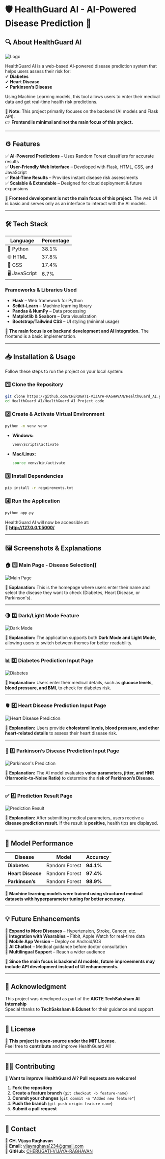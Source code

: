 # 🛡️ HealthGuard AI - AI-Powered Disease Prediction 🏥

## 🔍 About HealthGuard AI
![Logo](https://github.com/CHERUGATI-VIJAYA-RAGHAVAN/HealthGuard_AI/raw/main/images/health_preview_resized_75.png)


HealthGuard AI is a web-based AI-powered disease prediction system that helps users assess their risk for:  
✔ **Diabetes**  
✔ **Heart Disease**  
✔ **Parkinson’s Disease**  

Using Machine Learning models, this tool allows users to enter their medical data and get real-time health risk predictions.

📌 **Note:** This project primarily focuses on the backend (AI models and Flask API).  
👉 **Frontend is minimal and not the main focus of this project.**  

---

## ⚙️ Features
✅ **AI-Powered Predictions** – Uses Random Forest classifiers for accurate results  
✅ **User-Friendly Web Interface** – Developed with Flask, HTML, CSS, and JavaScript  
✅ **Real-Time Results** – Provides instant disease risk assessments  
✅ **Scalable & Extendable** – Designed for cloud deployment & future expansions  

📌 **Frontend development is not the main focus of this project.** The web UI is basic and serves only as an interface to interact with the AI models.

---

## 🛠️ Tech Stack
| Language  | Percentage |
|-----------|------------|
| 🐍 Python | 38.1% |
| 🌐 HTML   | 37.8% |
| 🎨 CSS    | 17.4% |
| 🖥️ JavaScript | 6.7% |

### **Frameworks & Libraries Used**
- **Flask** – Web framework for Python  
- **Scikit-Learn** – Machine learning library  
- **Pandas & NumPy** – Data processing  
- **Matplotlib & Seaborn** – Data visualization  
- **Bootstrap/Tailwind CSS** – UI styling (minimal usage)  

📌 **The main focus is on backend development and AI integration.** The frontend is a basic implementation.

---

## 📥 Installation & Usage

Follow these steps to run the project on your local system:

### **1️⃣ Clone the Repository**
```bash
git clone https://github.com/CHERUGATI-VIJAYA-RAGHAVAN/HealthGuard_AI.git
cd HealthGuard_AI/HealthGuard_AI_Project_code
```

### **2️⃣ Create & Activate Virtual Environment**
```bash
python -m venv venv
```

- **Windows:**
  ```bash
  venv\Scripts\activate
  ```
- **Mac/Linux:**
  ```bash
  source venv/bin/activate
  ```

### **3️⃣ Install Dependencies**
```bash
pip install -r requirements.txt
```

### **4️⃣ Run the Application**
```bash
python app.py
```
HealthGuard AI will now be accessible at:  
🔗 **http://127.0.0.1:5000/**  

---

## 🖼️ Screenshots & Explanations

### **🏠 1️⃣ Main Page - Disease Selection**[[
![Main Page](https://github.com/CHERUGATI-VIJAYA-RAGHAVAN/HealthGuard_AI/blob/main/images/main%20page.png?raw=true)


📌 **Explanation:** This is the homepage where users enter their name and select the disease they want to check (Diabetes, Heart Disease, or Parkinson's).  

---

### **🌗 2️⃣ Dark/Light Mode Feature**
![Dark Mode](https://github.com/CHERUGATI-VIJAYA-RAGHAVAN/HealthGuard_AI/blob/main/images/dark_light_mode.png?raw=true)

📌 **Explanation:** The application supports both **Dark Mode and Light Mode**, allowing users to switch between themes for better readability.

---

### **📊 3️⃣ Diabetes Prediction Input Page**
![Diabetes](https://github.com/CHERUGATI-VIJAYA-RAGHAVAN/HealthGuard_AI/blob/main/images/diabetes%20.png?raw=true)


📌 **Explanation:** Users enter their medical details, such as **glucose levels, blood pressure, and BMI**, to check for diabetes risk.  

---

### **🫀 4️⃣ Heart Disease Prediction Input Page**
![Heart Disease Prediction](https://github.com/CHERUGATI-VIJAYA-RAGHAVAN/HealthGuard_AI/blob/main/images/heart.png?raw=true)

📌 **Explanation:** Users provide **cholesterol levels, blood pressure, and other heart-related details** to assess their heart disease risk.  

---

### **🧠 5️⃣ Parkinson’s Disease Prediction Input Page**
![Parkinson's Prediction](https://github.com/CHERUGATI-VIJAYA-RAGHAVAN/HealthGuard_AI/blob/main/images/parkisons.png?raw=true)

📌 **Explanation:** The AI model evaluates **voice parameters, jitter, and HNR (Harmonic-to-Noise Ratio)** to determine the **risk of Parkinson’s Disease**.

---

### **✅ 6️⃣ Prediction Result Page**
![Prediction Result](https://github.com/CHERUGATI-VIJAYA-RAGHAVAN/HealthGuard_AI/blob/main/images/result.png?raw=true)

📌 **Explanation:** After submitting medical parameters, users receive a **disease prediction result**. If the result is **positive**, health tips are displayed.  

---

## 🧪 Model Performance
| Disease       | Model          | Accuracy |
|--------------|---------------|----------|
| **Diabetes** | Random Forest  | **94.1%** |
| **Heart Disease** | Random Forest | **97.4%** |
| **Parkinson’s** | Random Forest | **98.9%** |

📌 **Machine learning models were trained using structured medical datasets with hyperparameter tuning for better accuracy.**  

---

## 💡 Future Enhancements
🔹 **Expand to More Diseases** – Hypertension, Stroke, Cancer, etc.  
🔹 **Integration with Wearables** – Fitbit, Apple Watch for real-time data  
🔹 **Mobile App Version** – Deploy on Android/iOS  
🔹 **AI Chatbot** – Medical guidance before doctor consultation  
🔹 **Multilingual Support** – Reach a wider audience  

📌 **Since the main focus is backend AI models, future improvements may include API development instead of UI enhancements.**  

---

## 💖 Acknowledgment
This project was developed as part of the **AICTE TechSaksham AI Internship**  
Special thanks to **TechSaksham & Edunet** for their guidance and support.  

---

## 📜 License
📌 **This project is open-source under the MIT License.**  
Feel free to **contribute** and improve HealthGuard AI!  

---

## 👨‍💻 Contributing
🚀 **Want to improve HealthGuard AI? Pull requests are welcome!**  
1. **Fork the repository**  
2. **Create a feature branch** (`git checkout -b feature-name`)  
3. **Commit your changes** (`git commit -m "Added new feature"`)  
4. **Push the branch** (`git push origin feature-name`)  
5. **Submit a pull request**  

---

## 📧 Contact
👤 **CH. Vijaya Raghavan**  
📧 **Email:** vijayraghava1234@gmail.com  
🔗 **GitHub:** [CHERUGATI-VIJAYA-RAGHAVAN](https://github.com/CHERUGATI-VIJAYA-RAGHAVAN)  
